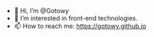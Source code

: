 - 👋 Hi, I’m @Gotowy
- 👀 I’m interested in front-end technologies.
- 📫 How to reach me: https://gotowy.github.io

<!---
Gotowy/Gotowy is a ✨ special ✨ repository because its `README.md` (this file) appears on your GitHub profile.
You can click the Preview link to take a look at your changes.
- 🌱 I’m currently learning ...
- 💞️ I’m looking to collaborate on ...
--->
